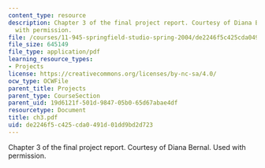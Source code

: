 ```yaml
---
content_type: resource
description: Chapter 3 of the final project report. Courtesy of Diana Bernal. Used
  with permission.
file: /courses/11-945-springfield-studio-spring-2004/de2246f5c425cda0491d01dd9bd2d723_ch3.pdf
file_size: 645149
file_type: application/pdf
learning_resource_types:
- Projects
license: https://creativecommons.org/licenses/by-nc-sa/4.0/
ocw_type: OCWFile
parent_title: Projects
parent_type: CourseSection
parent_uid: 19d6121f-501d-9847-05b0-65d67abae4df
resourcetype: Document
title: ch3.pdf
uid: de2246f5-c425-cda0-491d-01dd9bd2d723
---
```

Chapter 3 of the final project report. Courtesy of Diana Bernal. Used with permission.